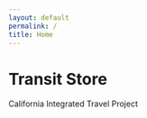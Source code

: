 ```yaml
---
layout: default
permalink: /
title: Home
---
```

# Transit Store

California Integrated Travel Project
